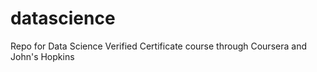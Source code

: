 # datascience
Repo for Data Science Verified Certificate course through Coursera and John's Hopkins
